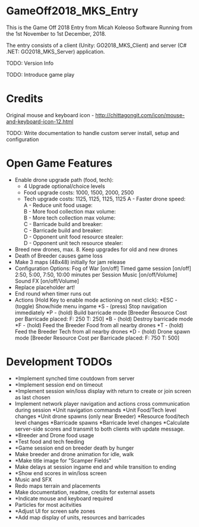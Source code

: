 # GameOff2018_MKS_Entry
This is the Game Off 2018 Entry from Micah Koleoso Software
Running from the 1st November to 1st December, 2018.

The entry consists of a client (Unity: GO2018_MKS_Client) and server (C# .NET: GO2018_MKS_Server) application.

TODO: Version Info

TODO: Introduce game play

Credits
=======
Original mouse and keyboard icon - http://chittagongit.com/icon/mouse-and-keyboard-icon-12.html

TODO: Write documentation to handle custom server install, setup and configuration

Open Game Features
=======================
- Enable drone upgrade path (food, tech):    
    * 4 Upgrade optional/choice levels 
    * Food upgrade costs: 1000, 1500, 2000, 2500
    * Tech upgrade costs: 1125, 1125, 1125, 1125
    A - Faster drone speed:                 
    A - Reduce unit food usage:             
    B - More food collection max volume:    
    B - More tech collection max volume:    
    C - Barricade build and breaker:        
    C - Barricade build and breaker:        
    D - Opponent unit food resource stealer:   
    D - Opponent unit tech resource stealer:   
- Breed new drones, max. 8. Keep upgrades for old and new drones
- Death of Breeder causes game loss
- Make 3 maps (48x48) initially for jam release
- Configuration Options:
    Fog of War [on/off]
    Timed game session [on/off] 2:50, 5:00, 7:50, 10:00 minutes per Session
    Music [on/off/Volume]
    Sound FX [on/off/Volume]
- Replace placeholder art!
- End round when timer runs out
- Actions (Hold Key to enable mode actioning on next click):
    *ESC - (toggle) Show/hide menu ingame
    *S - (press) Stop navigation immediately 
    *P - (hold) Build barricade mode [Breeder Resource Cost per Barricade placed: F: 250 T: 250]
    *B - (hold) Destroy barricade mode
    *F - (hold) Feed the Breeder Food from all nearby drones 
    *T - (hold) Feed the Breeder Tech from all nearby drones
    *D - (hold) Drone spawn mode [Breeder Resource Cost per Barricade placed: F: 750 T: 500]

Development TODOs
=================
- *Implement synched time coutdown from server
- *Implement session end on timeout
- *Implement session win/loss display with return to create or join screen as last chosen
- Implement network player navigation and actions cross communication during session
    *Unit navigation commands
    *Unit Food/Tech level changes
    *Unit drone spawns (only near Breeder)
    *Resource food/tech level changes
    *Barricade spawns
    *Barricade level changes
    *Calculate server-side scores and transmit to both clients with update message.
- *Breeder and Drone food usage 
- *Test food and tech feeding
- *Game session end on breeder death by hunger
- Make breeder and drone animation for idle, walk
- *Make title image for "Scamper Fields"
- Make delays at session ingame end and while transition to ending
- *Show end scores in win/loss screen 
- Music and SFX
- Redo maps terrain and placements
- Make documentation, readme, credits for external assets
- *Indicate mouse and keyboard required
- Particles for most acitvities
- *Adjust UI for screen safe zones
- *Add map display of units, resources and barricades

